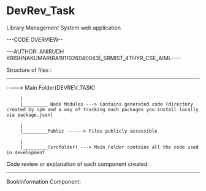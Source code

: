 # DevRev_Task
Library Management System web application

---CODE OVERVIEW--

---AUTHOR: ANIRUDH KRISHNAKUMAR(RA1911026040043)_SRMIST_4THYR_CSE_AIML----



Structure of files :
______________________________________________________

----> Main Folder(DEVREV_TASK)
       
         |
         |_________ Node Modules ---> Contains generated code (directory created by npm and a way of tracking each packages you install locally via package.json)
         
         |
         |_________Public ------> Files publicly accessible
         
         |
         |_________(srcfolder) ---> Main Folder contains all the code used in development



Code review or explanation of each component created:
______________________________________________________


BookInformation Component:










